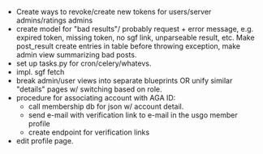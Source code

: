 - Create ways to revoke/create new tokens for users/server admins/ratings admins
- create model for "bad results"/ probably request + error message, e.g. expired token, missing token, no sgf link, unparseable result, etc.  Make post_result create entries in table before throwing exception, make admin view summarizing bad posts.
- set up tasks.py for cron/celery/whatevs.
- impl. sgf fetch
- break admin/user views into separate blueprints OR unify similar "details" pages w/ switching based on role.
- procedure for associating account with AGA ID:
  - call membership db for json w/ account detail.
  - send e-mail with verification link to e-mail in the usgo member profile
  - create endpoint for verification links
- edit profile page.
